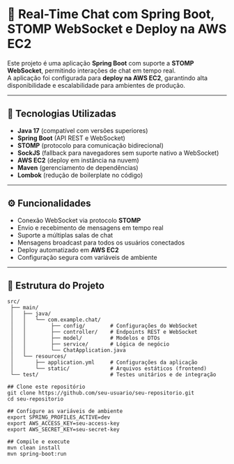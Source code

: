 # 💬 Real-Time Chat com Spring Boot, STOMP WebSocket e Deploy na AWS EC2

Este projeto é uma aplicação **Spring Boot** com suporte a **STOMP WebSocket**, permitindo interações de chat em tempo real.  
A aplicação foi configurada para **deploy na AWS EC2**, garantindo alta disponibilidade e escalabilidade para ambientes de produção.

---

## 🚀 Tecnologias Utilizadas

- **Java 17** (compatível com versões superiores)
- **Spring Boot** (API REST e WebSocket)
- **STOMP** (protocolo para comunicação bidirecional)
- **SockJS** (fallback para navegadores sem suporte nativo a WebSocket)
- **AWS EC2** (deploy em instância na nuvem)
- **Maven** (gerenciamento de dependências)
- **Lombok** (redução de boilerplate no código)

---

## ⚙️ Funcionalidades

- Conexão WebSocket via protocolo **STOMP**
- Envio e recebimento de mensagens em tempo real
- Suporte a múltiplas salas de chat
- Mensagens broadcast para todos os usuários conectados
- Deploy automatizado em **AWS EC2**
- Configuração segura com variáveis de ambiente

---

## 📂 Estrutura do Projeto

```plaintext
src/
 ├── main/
 │   ├── java/
 │   │   └── com.example.chat/
 │   │        ├── config/        # Configurações do WebSocket
 │   │        ├── controller/    # Endpoints REST e WebSocket
 │   │        ├── model/         # Modelos e DTOs
 │   │        ├── service/       # Lógica de negócio
 │   │        └── ChatApplication.java
 │   └── resources/
 │       ├── application.yml     # Configurações da aplicação
 │       └── static/             # Arquivos estáticos (frontend)
 └── test/                       # Testes unitários e de integração

## Clone este repositório
git clone https://github.com/seu-usuario/seu-repositorio.git
cd seu-repositorio

## Configure as variáveis de ambiente
export SPRING_PROFILES_ACTIVE=dev
export AWS_ACCESS_KEY=seu-access-key
export AWS_SECRET_KEY=seu-secret-key

## Compile e execute
mvn clean install
mvn spring-boot:run



